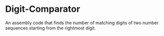 # Digit-Comparator
 An assembly code that finds the number of matching digits of two number sequences starting from the rightmost digit.

